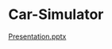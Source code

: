# Car-Simulator
[Presentation.pptx](https://github.com/user-attachments/files/21435045/Presentation.pptx)

